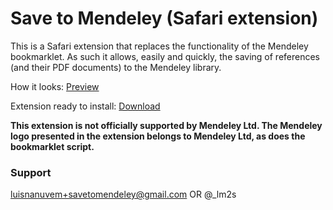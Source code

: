 # Save to Mendeley (Safari extension)

This is a Safari extension that replaces the functionality of the Mendeley bookmarklet. As such it allows, easily and quickly, the saving of references (and their PDF documents) to the Mendeley library.

How it looks: [Preview](https://cld.pt/dl/download/61a5f28b-84e8-4743-a8d6-de87437f759c/Screen%20Shot%202015-03-06%20at%2015.38.21.png)

Extension ready to install: [Download](https://github.com/lm2s/save-to-mendeley/releases/download/1.0.0/Save-to-Mendeley.safariextz)

**This extension is not officially supported by Mendeley Ltd. The Mendeley logo presented in the extension belongs to Mendeley Ltd, as does the bookmarklet script.**

### Support
luisnanuvem+savetomendeley@gmail.com OR @_lm2s
